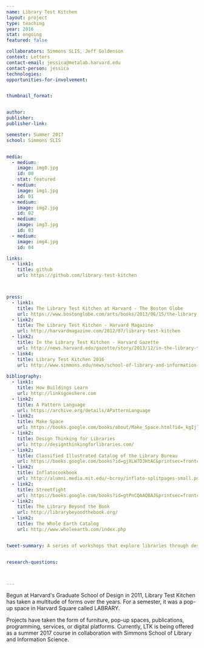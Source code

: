 ```yaml
---
name: Library Test Kitchen
layout: project
type: teaching
year: 2016
stat: ongoing
featured: false

collaborators: Simmons SLIS, Jeff Goldenson
context: Letters
contact-email: jessica@metalab.harvard.edu
contact-person: jessica
technologies:
opportunities-for-involvement:


thumbnail_format: 


author:
publisher:
publisher-link:

semester: Summer 2017
school: Simmons SLIS


media:
  - medium:
    image: img0.jpg
    id: 00
    stat: featured
  - medium:
    image: img1.jpg
    id: 01
  - medium:
    image: img2.jpg
    id: 02
  - medium:
    image: img3.jpg
    id: 03
  - medium:
    image: img4.jpg
    id: 04

links:
  - link1: 
    title: github
    url: https://github.com/library-test-kitchen



press:
  - link1: 
    title: The Library Test Kitchen at Harvard - The Boston Globe
    url: https://www.bostonglobe.com/arts/books/2013/06/15/the-library-test-kitchen-harvard-university/G4LsBrZUuYYJTOXEsT2QHJ/story.html
  - link2: 
    title: The Library Test Kitchen - Harvard Magazine
    url: http://harvardmagazine.com/2012/07/library-test-kitchen
  - link2: 
    title: In the Library Test Kitchen - Harvard Gazette
    url: http://news.harvard.edu/gazette/story/2013/12/in-the-library-test-kitchen/
  - link4: 
    title: Library Test Kitchen 2016
    url: http://www.simmons.edu/news/school-of-library-and-information-science/2016/august/library-test-kitchen-2016
    
bibliography:
  - link1: 
    title: How Buildings Learn
    url: http://linksgoeshere.com
  - link2: 
    title: A Pattern Language
    url: https://archive.org/details/APatternLanguage
  - link2: 
    title: Make Space
    url: https://books.google.com/books/about/Make_Space.html?id=_kgIjl9LkScC
  - link2: 
    title: Design Thinking for Libraries
    url: http://designthinkingforlibraries.com/
  - link2: 
    title: Classified Illustrated Catalog of the Library Bureau
    url: https://books.google.com/books?id=gjXLW7DJHtAC&printsec=frontcover&source=gbs_ge_summary_r&cad=0#v=onepage&q&f=false
  - link2: 
    title: Inflatocookbook
    url: http://alumni.media.mit.edu/~bcroy/inflato-splitpages-small.pdf
  - link2: 
    title: Streetfight
    url: https://books.google.com/books?id=gtPnCQAAQBAJ&printsec=frontcover&source=gbs_ge_summary_r&cad=0#v=onepage&q&f=false
  - link2: 
    title: The Library Beyond the Book
    url: http://librarybeyondthebook.org/
  - link2: 
    title: The Whole Earth Catalog
    url: http://www.wholeearth.com/index.php


tweet-summary: A series of workshops that explore libraries through design and making


research-questions:



---
```


Begun at Harvard's Graduate School of Design in 2011, Library Test Kitchen has taken a multitude of forms over the years. For a semester, it was a pop-up space in Harvard Square called LABRARY.  

Projects have taken the form of furniture, pop-up spaces, publications, programming, services, or digital platforms. Currently, LTK is being offered as a summer 2017 course in collaboration with Simmons School of Library and Information Science.